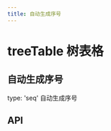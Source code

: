 ```yaml
---
title: 自动生成序号
---
```


# treeTable 树表格

## 自动生成序号

type: 'seq' 自动生成序号

<preview path="./autoGenerateIndex.vue" />

## API

<API src="../table.json" lang="zh"></API>